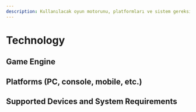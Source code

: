 ```yaml
---
description: Kullanılacak oyun motorunu, platformları ve sistem gereksinimlerini belirler.
---
```


# Technology

## Game Engine



## Platforms (PC, console, mobile, etc.)



## Supported Devices and System Requirements

